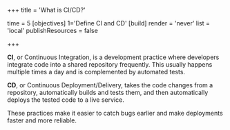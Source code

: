 +++
title = 'What is CI/CD?'

time = 5
[objectives]
    1='Define CI and CD'
[build]
  render = 'never'
  list = 'local'
  publishResources = false

+++

**CI**, or Continuous Integration, is a development practice where developers integrate code into a shared repository frequently. This usually happens multiple times a day and is complemented by automated tests.

**CD**, or Continuous Deployment/Delivery, takes the code changes from a repository, automatically builds and tests them, and then automatically deploys the tested code to a live service.

These practices make it easier to catch bugs earlier and make deployments faster and more reliable.
